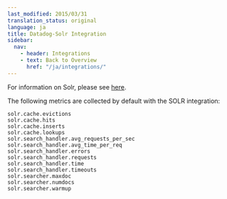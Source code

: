 ```yaml
---
last_modified: 2015/03/31
translation_status: original
language: ja
title: Datadog-Solr Integration
sidebar:
  nav:
    - header: Integrations
    - text: Back to Overview
      href: "/ja/integrations/"
---
```

For information on Solr, please see <a href="http://docs.datadoghq.com/integrations/java/">here</a>.

The following metrics are collected by default with the SOLR integration:

    solr.cache.evictions
    solr.cache.hits
    solr.cache.inserts
    solr.cache.lookups
    solr.search_handler.avg_requests_per_sec
    solr.search_handler.avg_time_per_req
    solr.search_handler.errors
    solr.search_handler.requests
    solr.search_handler.time
    solr.search_handler.timeouts
    solr.searcher.maxdoc
    solr.searcher.numdocs
    solr.searcher.warmup
